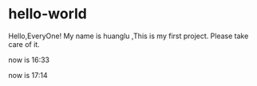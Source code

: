 # hello-world

Hello,EveryOne!
My name is huanglu ,This is my first project.
Please take care of it.


now is 16:33

now is 17:14
